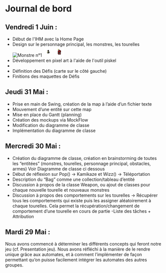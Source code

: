 # Journal de bord

## Vendredi 1 Juin :

- Début de l'IHM avec la Home Page
- Design sur le personnage principal, les monstres, les tourelles  
![Monstre n°1](https://piskel-imgstore-b.appspot.com/img/a51e9299-65a3-11e8-9f26-f7f0e10bc042.gif)
![Monstre n°2](./Photo/Mob2_L.gif)
![Monstre n°3](./Photo/Mob3_R.gif)  
- Développement en pixel art à l'aide de l'outil piskel
-
- Définition des Défis (carte sur le côté gauche)
- Finitions des maquettes de Défis


## Jeudi 31 Mai :

- Prise en main de Swing, création de la map à l’aide d’un fichier texte
- Mouvement d’une entité sur cette map
- Mise en place du Gantt (planning)
- Création des mockups via MockFlow
- Modification du diagramme de classe
- Implémentation du diagramme de classe

## Mercredi 30 Mai :

- Création du diagramme de classe, création en brainstorming de toutes les  “entitées” (monstres, tourelles, personnage principal, obstacles,  armes) Voir Diagramme de classe ci dessous
- Début de réflexion sur Pop() -> Kamikaze et Wizz() -> Téléportation
- Description du “Bag” comme une collection/tableau d’entité
- Discussion à propos de la classe Weapon, ou ajout de classes pour chaque nouvelle tourelle et nouveaux monstres
- Discussion à propos des comportements sur les tourelles -> Récupérer tous les comportements qui existe puis les assigner aléatoirement à chaque tourelles. Cela permet la récupération/changement de comportement d’une tourelle en cours de partie
-Liste des tâches + Attribution

## Mardi 29 Mai :

Nous avons commencé à déterminer les différents concepts qui feront notre jeu (cf. Presentation jeu). Nous avons réfléchi à la manière de le rendre unique grâce aux automates, et à comment l’implémenter de façon permettant qu’on puisse facilement intégrer les automates des autres groupes.
